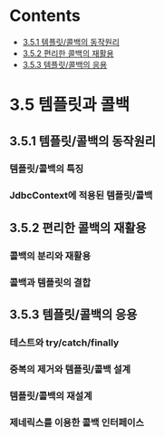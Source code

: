 # Contents

- [3.5.1 템플릿/콜백의 동작원리](#351-템플릿콜백의-동작원리)
- [3.5.2 편리한 콜백의 재활용](#352-편리한-콜백의-재활용)
- [3.5.3 템플릿/콜백의 응용](#353-템플릿콜백의-응용)

# 3.5 템플릿과 콜백

## 3.5.1 템플릿/콜백의 동작원리

### 템플릿/콜백의 특징

### JdbcContext에 적용된 템플릿/콜백

## 3.5.2 편리한 콜백의 재활용

### 콜백의 분리와 재활용

### 콜백과 템플릿의 결합

## 3.5.3 템플릿/콜백의 응용

### 테스트와 try/catch/finally

### 중복의 제거와 템플릿/콜백 설계

### 템플릿/콜백의 재설계

### 제네릭스를 이용한 콜백 인터페이스
